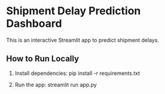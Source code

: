 # Shipment Delay Prediction Dashboard

This is an interactive Streamlit app to predict shipment delays.

## How to Run Locally
1. Install dependencies:
   pip install -r requirements.txt

2. Run the app:
   streamlit run app.py

